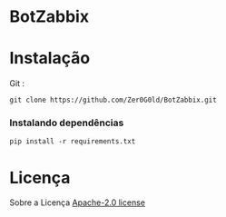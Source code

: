 # BotZabbix

# Instalação
Git : 
```git
git clone https://github.com/Zer0G0ld/BotZabbix.git
```

### Instalando dependências

```
pip install -r requirements.txt
```

# Licença

Sobre a Licença [ Apache-2.0 license](https://github.com/Zer0G0ld/BotZabbix/blob/main/LICENSE) 
